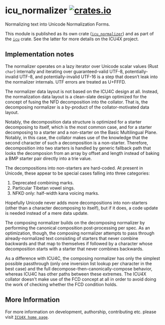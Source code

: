 # icu_normalizer [![crates.io](https://img.shields.io/crates/v/icu_normalizer)](https://crates.io/crates/icu_normalizer)

Normalizing text into Unicode Normalization Forms.

This module is published as its own crate ([`icu_normalizer`](https://docs.rs/icu_normalizer/latest/icu_normalizer/))
and as part of the [`icu`](https://docs.rs/icu/latest/icu/) crate. See the latter for more details on the ICU4X project.

## Implementation notes

The normalizer operates on a lazy iterator over Unicode scalar values (Rust `char`) internally
and iterating over guaranteed-valid UTF-8, potentially-invalid UTF-8, and potentially-invalid
UTF-16 is a step that doesn’t leak into the normalizer internals. UTF errors are treated as
U+FFFD.

The normalizer data layout is not based on the ICU4C design at all. Instead, the normalization
data layout is a clean-slate design optimized for the concept of fusing the NFD decomposition
into the collator. That is, the decomposing normalizer is a by-product of the collator-motivated
data layout.

Notably, the decomposition data structure is optimized for a starter decomposing to itself,
which is the most common case, and for a starter decomposing to a starter and a non-starter
on the Basic Multilingual Plane. Notably, in this case, the collator makes use of the
knowledge that the second character of such a decomposition is a non-starter. Therefore,
decomposition into two starters is handled by generic fallback path that looks the
decomposion from an array by offset and length instead of baking a BMP starter pair directly
into a trie value.

The decompositions into non-starters are hard-coded. At present in Unicode, these appear
to be special cases falling into three categories:

1. Deprecated combining marks.
2. Particular Tibetan vowel sings.
3. NFKD only: half-width kana voicing marks.

Hopefully Unicode never adds more decompositions into non-starters (other than a character
decomposing to itself), but if it does, a code update is needed instead of a mere data update.

The composing normalizer builds on the decomposing normalizer by performing the canonical
composition post-processing per spec. As an optimization, though, the composing normalizer
attempts to pass through already-normalized text consisting of starters that never combine
backwards and that map to themselves if followed by a character whose decomposition starts
with a starter that never combines backwards.

As a difference with ICU4C, the composing normalizer has only the simplest possible
passthrough (only one inversion list lookup per character in the best case) and the full
decompose-then-canonically-compose behavior, whereas ICU4C has other paths between these
extremes. The ICU4X collator doesn't make use of the FCD concept at all in order to avoid
doing the work of checking whether the FCD condition holds.

## More Information

For more information on development, authorship, contributing etc. please visit [`ICU4X home page`](https://github.com/unicode-org/icu4x).
